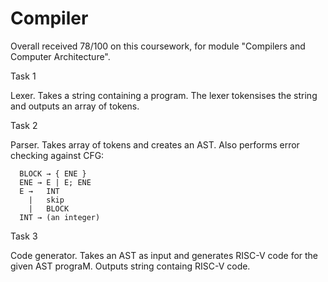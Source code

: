 # Compiler

Overall received 78/100 on this coursework, for module "Compilers and Computer Architecture". 

Task 1

Lexer. Takes a string containing a program. The lexer tokensises the string and outputs an array of tokens.

Task 2

Parser. Takes array of tokens and creates an AST. Also performs error checking against CFG:

      BLOCK → { ENE }
      ENE →	E | E; ENE
      E →	INT
        |	skip
        |	BLOCK
      INT →	(an integer)
     
Task 3

Code generator. Takes an AST as input and generates RISC-V code for the given AST prograM. Outputs string containg RISC-V code.


